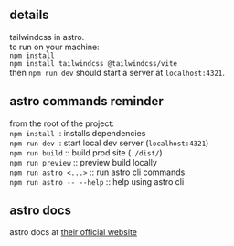 ## details
tailwindcss in astro.  
to run on your machine:  
`npm install`  
`npm install tailwindcss @tailwindcss/vite`  
then `npm run dev` should start a server at `localhost:4321`.

## astro commands reminder

from the root of the project:  
`npm install` :: installs dependencies  
`npm run dev` :: start local dev server (`localhost:4321`)  
`npm run build` :: build prod site (`./dist/`)  
`npm run preview` :: preview build locally  
`npm run astro <...>` :: run astro cli commands  
`npm run astro -- --help` :: help using astro cli  

## astro docs

astro docs at [their official website](https://docs.astro.build)
